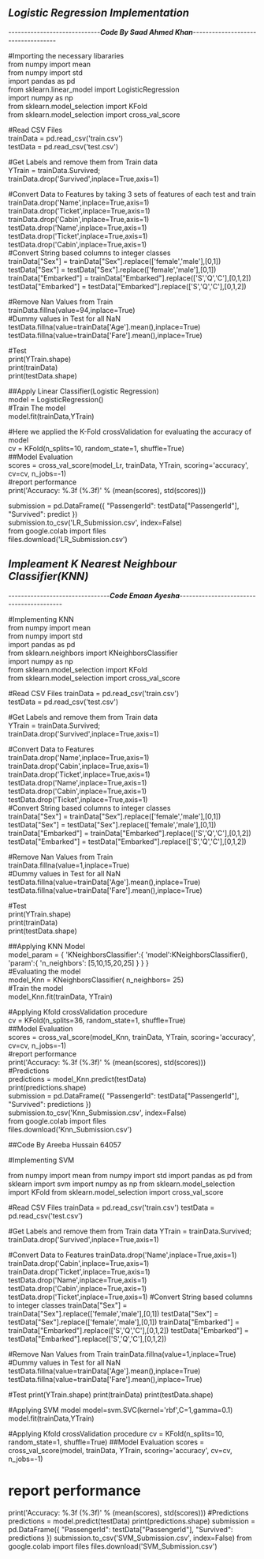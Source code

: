 ***Logistic Regression Implementation***<br/>
----------------------------------------------
-----------------------------***Code By Saad Ahmed Khan***-----------------------------------

#Importing the necessary libararies </br>
from numpy import mean <br/>
from numpy import std </br>
import pandas as pd</br>
from sklearn.linear_model import LogisticRegression </br>
import numpy as np </br>
from sklearn.model_selection import KFold </br>
from sklearn.model_selection import cross_val_score </br>

#Read CSV Files </br>
trainData = pd.read_csv('train.csv')</br>
testData = pd.read_csv('test.csv')</br>

#Get Labels and remove them from Train data</br>
YTrain = trainData.Survived;</br>
trainData.drop('Survived',inplace=True,axis=1)</br>

#Convert Data to Features by taking 3 sets of features of each test and train </br>
trainData.drop('Name',inplace=True,axis=1)</br>
trainData.drop('Ticket',inplace=True,axis=1)</br>
trainData.drop('Cabin',inplace=True,axis=1)</br>
testData.drop('Name',inplace=True,axis=1)</br>
testData.drop('Ticket',inplace=True,axis=1)</br>
testData.drop('Cabin',inplace=True,axis=1)</br>
#Convert String based columns to integer classes</br>
trainData["Sex"] = trainData["Sex"].replace(['female','male'],[0,1])</br>
testData["Sex"] = testData["Sex"].replace(['female','male'],[0,1])</br>
trainData["Embarked"] = trainData["Embarked"].replace(['S','Q','C'],[0,1,2])</br>
testData["Embarked"] = testData["Embarked"].replace(['S','Q','C'],[0,1,2])</br>

#Remove Nan Values from Train </br>
trainData.fillna(value=94,inplace=True) </br>
#Dummy values in Test for all NaN </br>
testData.fillna(value=trainData['Age'].mean(),inplace=True) </br>
testData.fillna(value=trainData['Fare'].mean(),inplace=True) </br>

#Test </br>
print(YTrain.shape) </br>
print(trainData)</br>
print(testData.shape) </br>


##Apply Linear Classifier(Logistic Regression) </br>
model = LogisticRegression()</br>
#Train The model </br>
model.fit(trainData,YTrain) </br>

#Here we applied the K-Fold crossValidation for evaluating the accuracy of model </br>
cv = KFold(n_splits=10, random_state=1, shuffle=True)</br>
##Model Evaluation</br>
scores = cross_val_score(model_Lr, trainData, YTrain, scoring='accuracy', cv=cv, n_jobs=-1)</br>
#report performance </br>
print('Accuracy: %.3f (%.3f)' % (mean(scores), std(scores))) </br>

submission = pd.DataFrame({
        "PassengerId": testData["PassengerId"],
        "Survived": predict
    })</br>
submission.to_csv('LR_Submission.csv', index=False) </br>
from google.colab import files</br>
files.download('LR_Submission.csv')</br>


***Impleament K Nearest Neighbour Classifier(KNN)***
-----------------------------------------------------------
--------------------------------***Code Emaan Ayesha***-----------------------------------------<br/>

#Implementing KNN <br/>
from numpy import mean <br/>
from numpy import std <br/>
import pandas as pd <br/>
from sklearn.neighbors import KNeighborsClassifier <br/>
import numpy as np <br/>
from sklearn.model_selection import KFold <br/>
from sklearn.model_selection import cross_val_score <br/>

#Read CSV Files
trainData = pd.read_csv('train.csv') <br/>
testData = pd.read_csv('test.csv') <br/>

#Get Labels and remove them from Train data <br/>
YTrain = trainData.Survived;<br/>
trainData.drop('Survived',inplace=True,axis=1) <br/>

#Convert Data to Features <br/>
trainData.drop('Name',inplace=True,axis=1) <br/>
trainData.drop('Cabin',inplace=True,axis=1) <br/>
trainData.drop('Ticket',inplace=True,axis=1) <br/>
testData.drop('Name',inplace=True,axis=1)<br/>
testData.drop('Cabin',inplace=True,axis=1)<br/>
testData.drop('Ticket',inplace=True,axis=1)<br/>
#Convert String based columns to integer classes<br/>
trainData["Sex"] = trainData["Sex"].replace(['female','male'],[0,1]) <br/>
testData["Sex"] = testData["Sex"].replace(['female','male'],[0,1])<br/>
trainData["Embarked"] = trainData["Embarked"].replace(['S','Q','C'],[0,1,2])<br/>
testData["Embarked"] = testData["Embarked"].replace(['S','Q','C'],[0,1,2])<br/>

#Remove Nan Values from Train <br/>
trainData.fillna(value=1,inplace=True) <br/>
#Dummy values in Test for all NaN<br/>
testData.fillna(value=trainData['Age'].mean(),inplace=True) <br/>
testData.fillna(value=trainData['Fare'].mean(),inplace=True) <br/>

#Test<br/>
print(YTrain.shape)<br/>
print(trainData)<br/>
print(testData.shape)

##Applying KNN Model <br/>
model_param = {
      'KNeighborsClassifier':{
        'model':KNeighborsClassifier(),
        'param':{
            'n_neighbors': [5,10,15,20,25]
}
      }
}<br/>
#Evaluating the model <br/>
model_Knn = KNeighborsClassifier( n_neighbors= 25)<br/>
#Train the model<br/>
model_Knn.fit(trainData, YTrain)<br/>

#Applying Kfold crossValidation procedure<br/>
cv = KFold(n_splits=36, random_state=1, shuffle=True)<br/>
##Model Evaluation<br/>
scores = cross_val_score(model_Knn, trainData, YTrain, scoring='accuracy', cv=cv, n_jobs=-1)<br/>
#report performance <br/>
print('Accuracy: %.3f (%.3f)' % (mean(scores), std(scores)))<br/>
#Predictions<br/>
predictions = model_Knn.predict(testData)<br/>
print(predictions.shape)<br/>
submission = pd.DataFrame({
        "PassengerId": testData["PassengerId"],
        "Survived": predictions
    })<br/>
submission.to_csv('Knn_Submission.csv', index=False)<br/>
from google.colab import files</br>
files.download('Knn_Submission.csv')</br>

##Code By Areeba Hussain 64057

#Implementing SVM

from numpy import mean
from numpy import std
import pandas as pd
from sklearn import svm 
import numpy as np
from sklearn.model_selection import KFold
from sklearn.model_selection import cross_val_score

#Read CSV Files
trainData = pd.read_csv('train.csv')
testData = pd.read_csv('test.csv')

#Get Labels and remove them from Train data
YTrain = trainData.Survived;
trainData.drop('Survived',inplace=True,axis=1)

#Convert Data to Features
trainData.drop('Name',inplace=True,axis=1)
trainData.drop('Cabin',inplace=True,axis=1)
trainData.drop('Ticket',inplace=True,axis=1)
testData.drop('Name',inplace=True,axis=1)
testData.drop('Cabin',inplace=True,axis=1)
testData.drop('Ticket',inplace=True,axis=1)
#Convert String based columns to integer classes
trainData["Sex"] = trainData["Sex"].replace(['female','male'],[0,1])
testData["Sex"] = testData["Sex"].replace(['female','male'],[0,1])
trainData["Embarked"] = trainData["Embarked"].replace(['S','Q','C'],[0,1,2])
testData["Embarked"] = testData["Embarked"].replace(['S','Q','C'],[0,1,2])

#Remove Nan Values from Train
trainData.fillna(value=1,inplace=True)
#Dummy values in Test for all NaN
testData.fillna(value=trainData['Age'].mean(),inplace=True)
testData.fillna(value=trainData['Fare'].mean(),inplace=True)

#Test
print(YTrain.shape)
print(trainData)
print(testData.shape)

#Applying SVM model
model=svm.SVC(kernel='rbf',C=1,gamma=0.1)
model.fit(trainData,YTrain)

#Applying Kfold crossValidation procedure
cv = KFold(n_splits=10, random_state=1, shuffle=True)
##Model Evaluation
scores = cross_val_score(model, trainData, YTrain, scoring='accuracy', cv=cv, n_jobs=-1)
# report performance
print('Accuracy: %.3f (%.3f)' % (mean(scores), std(scores)))
#Predictions
predictions = model.predict(testData)
print(predictions.shape)
submission = pd.DataFrame({
        "PassengerId": testData["PassengerId"],
        "Survived": predictions
    })
submission.to_csv('SVM_Submission.csv', index=False)
from google.colab import files
files.download('SVM_Submission.csv')
